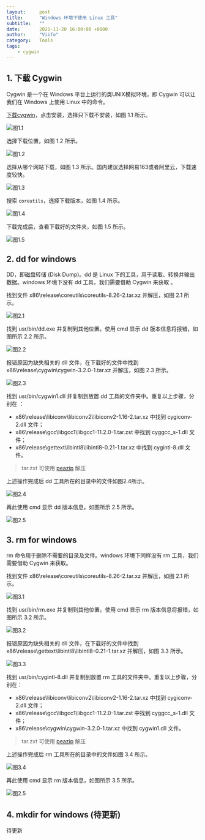 ```yaml
---
layout:     post
title:      "Windows 环境下使用 Linux 工具"
subtitle:   ""
date:       2021-11-20 16:00:00 +0800
author:     "Viifo"
category:   Tools
tags:
    - cygwin
---
```



## 1. 下载 Cygwin

Cygwin 是一个在 Windows 平台上运行的类UNIX模拟环境，即 Cygwin 可以让我们在 Windows 上使用 Linux 中的命令。

[下载cygwin](https://cygwin.com/setup-x86.exe)，点击安装，选择只下载不安装，如图 1.1 所示。

![图1.1](/resource/images/tools/cygwin/cmd/1.1.jpg)

选择下载位置，如图 1.2 所示。

![图1.2](/resource/images/tools/cygwin/cmd/1.2.jpg)

选择从哪个网站下载，如图 1.3 所示。国内建议选择网易163或者阿里云，下载速度较快。

![图1.3](/resource/images/tools/cygwin/cmd/1.3.jpg)

搜索 `coreutils`，选择下载版本，如图 1.4 所示。

![图1.4](/resource/images/tools/cygwin/cmd/1.4.jpg)

下载完成后，查看下载好的文件夹，如图 1.5 所示。

![图1.5](/resource/images/tools/cygwin/cmd/1.5.jpg)



## 2. dd for windows

DD，即磁盘转储 (Disk Dump)。dd 是 Linux 下的工具，用于读取、转换并输出数据。windows 环境下没有 dd 工具，我们需要借助 Cygwin 来获取 。

找到文件 x86\release\coreutils\coreutils-8.26-2.tar.xz 并解压，如图 2.1 所示。

![图2.1](/resource/images/tools/cygwin/cmd/2.1.jpg)


​找到 usr/bin/dd.exe 并复制到其他位置。使用 cmd 显示 dd 版本信息将报错，如图所示 2.2 所示。

![图2.2](/resource/images/tools/cygwin/cmd/2.2.jpg)

报错原因为缺失相关的 dll 文件，在下载好的文件中找到 x86\release\cygwin\cygwin-3.2.0-1.tar.xz 并解压，如图 2.3 所示。

![图2.3](/resource/images/tools/cygwin/cmd/2.3.jpg)

找到 usr/bin/cygwin1.dll 并复制到放置 dd 工具的文件夹中。重复以上步骤，分别在 ：

* x86\release\libiconv\libiconv2\libiconv2-1.16-2.tar.xz 中找到 cygiconv-2.dll 文件；
* x86\release\gcc\libgcc1\libgcc1-11.2.0-1.tar.zst 中找到  cyggcc_s-1.dll 文件；
* x86\release\gettext\libintl8\libintl8-0.21-1.tar.xz 中找到 cygintl-8.dll 文件。

> tar.zxt 可使用 [peazip](https://peazip.github.io/peazip-64bit.html) 解压

上述操作完成后 dd 工具所在的目录中的文件如图2.4所示。

![图2.4](/resource/images/tools/cygwin/cmd/2.4.jpg)

再此使用 cmd 显示 dd 版本信息，如图所示 2.5 所示。

![图2.5](/resource/images/tools/cygwin/cmd/2.5.jpg)



## 3. rm for windows

rm 命令用于删除不需要的目录及文件。windows 环境下同样没有 rm 工具，我们需要借助 Cygwin 来获取。

找到文件 x86\release\coreutils\coreutils-8.26-2.tar.xz 并解压，如图 2.1 所示。

![图3.1](/resource/images/tools/cygwin/cmd/2.1.jpg)

找到 usr/bin/rm.exe 并复制到其他位置。使用 cmd 显示 rm 版本信息将报错，如图所示 3.2 所示。

![图3.2](/resource/images/tools/cygwin/cmd/3.2.jpg)

报错原因为缺失相关的 dll 文件，在下载好的文件中找到 x86\release\gettext\libintl8\libintl8-0.21-1.tar.xz 并解压，如图 3.3 所示。

![图3.3](/resource/images/tools/cygwin/cmd/3.3.jpg)

找到 usr/bin/cygintl-8.dll 并复制到放置 rm 工具的文件夹中。重复以上步骤，分别在：

* x86\release\libiconv\libiconv2\libiconv2-1.16-2.tar.xz 中找到 cygiconv-2.dll 文件；
* x86\release\gcc\libgcc1\libgcc1-11.2.0-1.tar.zst 中找到  cyggcc_s-1.dll 文件；
* x86\release\cygwin\cygwin-3.2.0-1.tar.xz 中找到 cygwin1.dll 文件。

> tar.zxt 可使用 [peazip](https://peazip.github.io/peazip-64bit.html) 解压

上述操作完成后 rm 工具所在的目录中的文件如图 3.4 所示。

![图3.4](/resource/images/tools/cygwin/cmd/3.4.jpg)

再此使用 cmd 显示 rm 版本信息，如图所示 3.5 所示。

![图2.5](/resource/images/tools/cygwin/cmd/3.5.jpg)



## 4. mkdir for windows (待更新)
待更新
